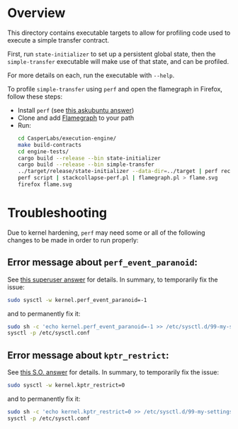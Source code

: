 # Overview

This directory contains executable targets to allow for profiling code used to execute a simple transfer contract.

First, run `state-initializer` to set up a persistent global state, then the `simple-transfer` executable will make use of that state, and can be profiled.

For more details on each, run the executable with `--help`.

To profile `simple-transfer` using `perf` and open the flamegraph in Firefox, follow these steps:

* Install `perf` (see [this askubuntu answer](https://askubuntu.com/a/578618/75096))
* Clone and add [Flamegraph](https://github.com/brendangregg/FlameGraph) to your path
* Run:
    ```bash
    cd CasperLabs/execution-engine/
    make build-contracts
    cd engine-tests/
    cargo build --release --bin state-initializer
    cargo build --release --bin simple-transfer
    ../target/release/state-initializer --data-dir=../target | perf record -g --call-graph dwarf ../target/release/simple-transfer --data-dir=../target
    perf script | stackcollapse-perf.pl | flamegraph.pl > flame.svg
    firefox flame.svg
    ```


# Troubleshooting

Due to kernel hardening, `perf` may need some or all of the following changes to be made in order to run properly:


## Error message about `perf_event_paranoid`:

See [this superuser answer](https://superuser.com/a/980757/463043) for details.  In summary, to temporarily fix the issue:

```bash
sudo sysctl -w kernel.perf_event_paranoid=-1
```

and to permanently fix it:

```bash
sudo sh -c 'echo kernel.perf_event_paranoid=-1 >> /etc/sysctl.d/99-my-settings-local.conf'
sysctl -p /etc/sysctl.conf
```


## Error message about `kptr_restrict`:

See [this S.O. answer](https://stackoverflow.com/a/36263349/2556117) for details.  In summary, to temporarily fix the issue:

```bash
sudo sysctl -w kernel.kptr_restrict=0
```

and to permanently fix it:

```bash
sudo sh -c 'echo kernel.kptr_restrict=0 >> /etc/sysctl.d/99-my-settings-local.conf'
sysctl -p /etc/sysctl.conf
```
